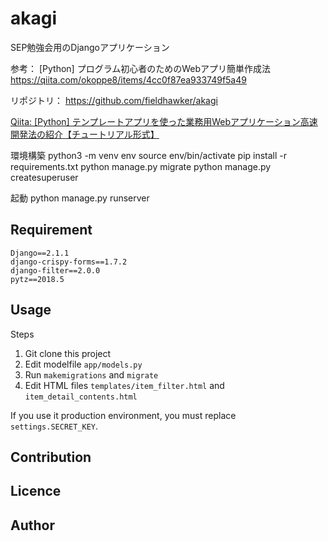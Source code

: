 akagi
====

SEP勉強会用のDjangoアプリケーション

参考：
[Python] プログラム初心者のためのWebアプリ簡単作成法
https://qiita.com/okoppe8/items/4cc0f87ea933749f5a49

リポジトリ：
https://github.com/fieldhawker/akagi

[Qiita: [Python] テンプレートアプリを使った業務用Webアプリケーション高速開発法の紹介【チュートリアル形式】](https://qiita.com/okoppe8/items/4cc0f87ea933749f5a49)

環境構築
python3 -m venv env
source env/bin/activate
pip install -r requirements.txt
python manage.py migrate
python manage.py createsuperuser 

起動
python manage.py runserver

## Requirement

```
Django==2.1.1
django-crispy-forms==1.7.2
django-filter==2.0.0
pytz==2018.5
```

## Usage

Steps

1. Git clone this project
2. Edit modelfile `app/models.py`
3. Run `makemigrations` and `migrate`
4. Edit HTML files `templates/item_filter.html` and `item_detail_contents.html`

If you use it production environment, you must replace `settings.SECRET_KEY`.

## Contribution



## Licence



## Author


